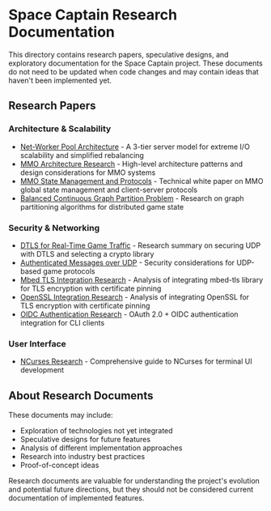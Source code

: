 # Space Captain Research Documentation

This directory contains research papers, speculative designs, and exploratory documentation for the Space Captain project. These documents do not need to be updated when code changes and may contain ideas that haven't been implemented yet.

## Research Papers

### Architecture & Scalability
- [Net-Worker Pool Architecture](net-worker-pool-architecture.md) - A 3-tier server model for extreme I/O scalability and simplified rebalancing
- [MMO Architecture Research](mmo-architecture-research.md) - High-level architecture patterns and design considerations for MMO systems
- [MMO State Management and Protocols](mmo-state-management-protocols.md) - Technical white paper on MMO global state management and client-server protocols
- [Balanced Continuous Graph Partition Problem](balanced-continous-graph-partition-problem.md) - Research on graph partitioning algorithms for distributed game state

### Security & Networking
- [DTLS for Real-Time Game Traffic](dtls-research.md) - Research summary on securing UDP with DTLS and selecting a crypto library
- [Authenticated Messages over UDP](authenticated-messages-over-udp.md) - Security considerations for UDP-based game protocols
- [Mbed TLS Integration Research](mbed-tls-research.md) - Analysis of integrating mbed-tls library for TLS encryption with certificate pinning
- [OpenSSL Integration Research](openssl-research.md) - Analysis of integrating OpenSSL for TLS encryption with certificate pinning
- [OIDC Authentication Research](oidc-for-cli-research.md) - OAuth 2.0 + OIDC authentication integration for CLI clients

### User Interface
- [NCurses Research](ncurses-research.md) - Comprehensive guide to NCurses for terminal UI development

## About Research Documents

These documents may include:
- Exploration of technologies not yet integrated
- Speculative designs for future features
- Analysis of different implementation approaches
- Research into industry best practices
- Proof-of-concept ideas

Research documents are valuable for understanding the project's evolution and potential future directions, but they should not be considered current documentation of implemented features.